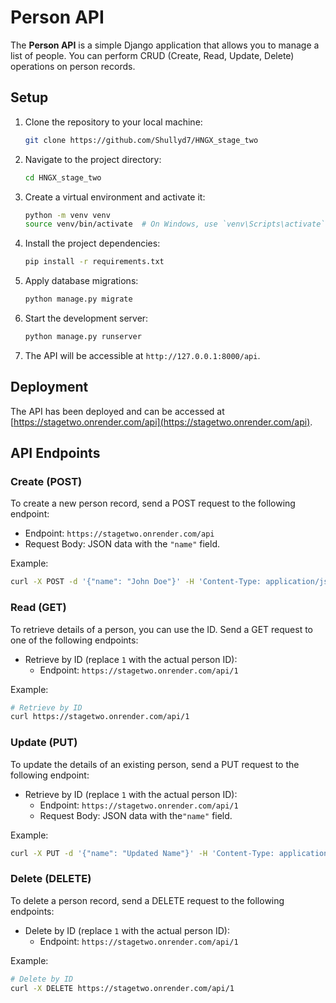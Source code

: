 # Person API

The **Person API** is a simple Django application that allows you to manage a list of people. You can perform CRUD (Create, Read, Update, Delete) operations on person records.

## Setup

1. Clone the repository to your local machine:

   ```bash
   git clone https://github.com/Shullyd7/HNGX_stage_two
   ```

2. Navigate to the project directory:

   ```bash
   cd HNGX_stage_two
   ```

3. Create a virtual environment and activate it:

   ```bash
   python -m venv venv
   source venv/bin/activate  # On Windows, use `venv\Scripts\activate`
   ```

4. Install the project dependencies:

   ```bash
   pip install -r requirements.txt
   ```

5. Apply database migrations:

   ```bash
   python manage.py migrate
   ```

6. Start the development server:

   ```bash
   python manage.py runserver
   ```

7. The API will be accessible at `http://127.0.0.1:8000/api`.

## Deployment

The API has been deployed and can be accessed at [https://stagetwo.onrender.com/api](https://stagetwo.onrender.com/api).

## API Endpoints

### Create (POST)

To create a new person record, send a POST request to the following endpoint:

- Endpoint: `https://stagetwo.onrender.com/api`
- Request Body: JSON data with the `"name"` field.

Example:

```bash
curl -X POST -d '{"name": "John Doe"}' -H 'Content-Type: application/json' https://stagetwo.onrender.com/api
```

### Read (GET)

To retrieve details of a person, you can use the ID. Send a GET request to one of the following endpoints:

- Retrieve by ID (replace `1` with the actual person ID):
  - Endpoint: `https://stagetwo.onrender.com/api/1`

Example:

```bash
# Retrieve by ID
curl https://stagetwo.onrender.com/api/1
```

### Update (PUT)

To update the details of an existing person, send a PUT request to the following endpoint:

- Retrieve by ID (replace `1` with the actual person ID):
  - Endpoint: `https://stagetwo.onrender.com/api/1`
  - Request Body: JSON data with the`"name"` field.

Example:

```bash
curl -X PUT -d '{"name": "Updated Name"}' -H 'Content-Type: application/json' https://stagetwo.onrender.com/api
```

### Delete (DELETE)

To delete a person record, send a DELETE request to the following endpoints:

- Delete by ID (replace `1` with the actual person ID):
  - Endpoint: `https://stagetwo.onrender.com/api/1`

Example:

```bash
# Delete by ID
curl -X DELETE https://stagetwo.onrender.com/api/1
```

```
